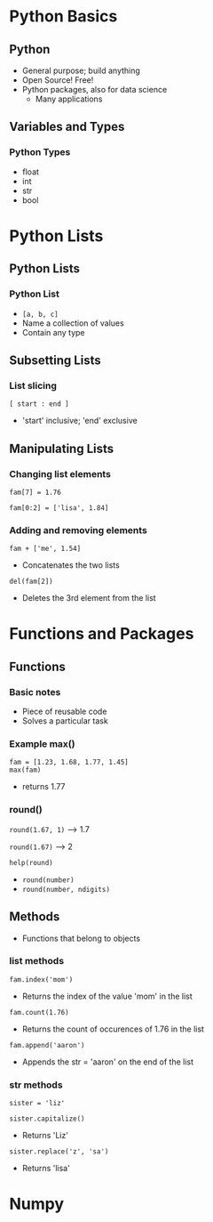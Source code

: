 # Python Basics

## Python

- General purpose; build anything
- Open Source! Free!
- Python packages, also for data science
  - Many applications

## Variables and Types

### Python Types

- float
- int
- str
- bool

# Python Lists

## Python Lists

### Python List

- `[a, b, c]`
- Name a collection of values
- Contain any type

## Subsetting Lists

### List slicing

`[ start : end ]`

- 'start' inclusive; 'end' exclusive

## Manipulating Lists

### Changing list elements

`fam[7] = 1.76`

`fam[0:2] = ['lisa', 1.84]`

### Adding and removing elements

`fam + ['me', 1.54]`

- Concatenates the two lists

`del(fam[2])`

- Deletes the 3rd element from the list

# Functions and Packages

## Functions

### Basic notes

- Piece of reusable code
- Solves a particular task

### Example max()

```
fam = [1.23, 1.68, 1.77, 1.45]
max(fam)
```

- returns 1.77

### round()

`round(1.67, 1)`
--> 1.7

`round(1.67)`
--> 2

`help(round)`

- `round(number)`
- `round(number, ndigits)`

## Methods

- Functions that belong to objects

### list methods

`fam.index('mom')`

- Returns the index of the value 'mom' in the list

`fam.count(1.76)`

- Returns the count of occurences of 1.76 in the list

`fam.append('aaron')`

- Appends the str = 'aaron' on the end of the list

### str methods

`sister = 'liz'`

`sister.capitalize()`

- Returns 'Liz'

`sister.replace('z', 'sa')`

- Returns 'lisa'

# Numpy

